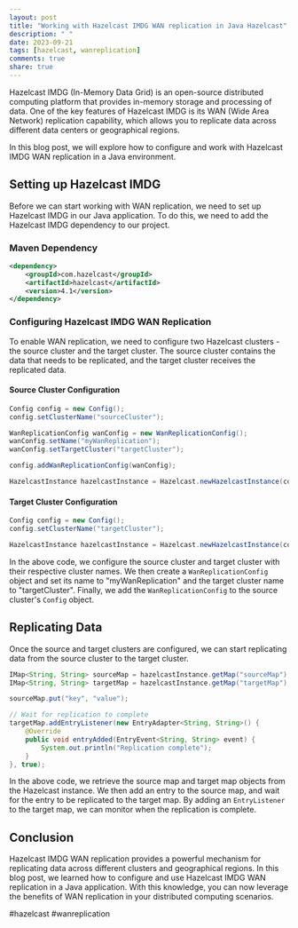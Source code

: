 ```yaml
---
layout: post
title: "Working with Hazelcast IMDG WAN replication in Java Hazelcast"
description: " "
date: 2023-09-21
tags: [hazelcast, wanreplication]
comments: true
share: true
---
```


Hazelcast IMDG (In-Memory Data Grid) is an open-source distributed computing platform that provides in-memory storage and processing of data. One of the key features of Hazelcast IMDG is its WAN (Wide Area Network) replication capability, which allows you to replicate data across different data centers or geographical regions.

In this blog post, we will explore how to configure and work with Hazelcast IMDG WAN replication in a Java environment.

## Setting up Hazelcast IMDG

Before we can start working with WAN replication, we need to set up Hazelcast IMDG in our Java application. To do this, we need to add the Hazelcast IMDG dependency to our project. 

### Maven Dependency
```xml
<dependency>
    <groupId>com.hazelcast</groupId>
    <artifactId>hazelcast</artifactId>
    <version>4.1</version>
</dependency>
```

### Configuring Hazelcast IMDG WAN Replication

To enable WAN replication, we need to configure two Hazelcast clusters - the source cluster and the target cluster. The source cluster contains the data that needs to be replicated, and the target cluster receives the replicated data.

#### Source Cluster Configuration
```java
Config config = new Config();
config.setClusterName("sourceCluster");

WanReplicationConfig wanConfig = new WanReplicationConfig();
wanConfig.setName("myWanReplication");
wanConfig.setTargetCluster("targetCluster");

config.addWanReplicationConfig(wanConfig);

HazelcastInstance hazelcastInstance = Hazelcast.newHazelcastInstance(config);
```

#### Target Cluster Configuration
```java
Config config = new Config();
config.setClusterName("targetCluster");

HazelcastInstance hazelcastInstance = Hazelcast.newHazelcastInstance(config);
```

In the above code, we configure the source cluster and target cluster with their respective cluster names. We then create a `WanReplicationConfig` object and set its name to "myWanReplication" and the target cluster name to "targetCluster". Finally, we add the `WanReplicationConfig` to the source cluster's `Config` object.

## Replicating Data

Once the source and target clusters are configured, we can start replicating data from the source cluster to the target cluster.

```java
IMap<String, String> sourceMap = hazelcastInstance.getMap("sourceMap");
IMap<String, String> targetMap = hazelcastInstance.getMap("targetMap");

sourceMap.put("key", "value");

// Wait for replication to complete
targetMap.addEntryListener(new EntryAdapter<String, String>() {
    @Override
    public void entryAdded(EntryEvent<String, String> event) {
        System.out.println("Replication complete");
    }
}, true);

```

In the above code, we retrieve the source map and target map objects from the Hazelcast instance. We then add an entry to the source map, and wait for the entry to be replicated to the target map. By adding an `EntryListener` to the target map, we can monitor when the replication is complete.

## Conclusion

Hazelcast IMDG WAN replication provides a powerful mechanism for replicating data across different clusters and geographical regions. In this blog post, we learned how to configure and use Hazelcast IMDG WAN replication in a Java application. With this knowledge, you can now leverage the benefits of WAN replication in your distributed computing scenarios.

#hazelcast #wanreplication